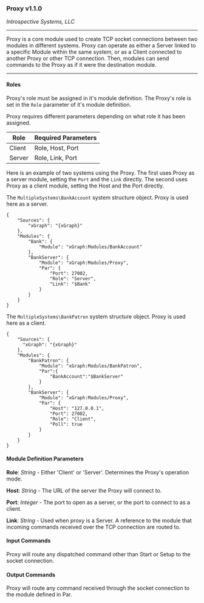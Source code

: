 ### Proxy v1.1.0

_Introspective Systems, LLC_

---
Proxy is a core module used to create TCP socket connections between two
modules in different systems. Proxy can operate as either a Server linked
to a specific Module within the same system, or as a Client connected to
another Proxy or other TCP connection. Then, modules can send commands
to the Proxy as if it were the destination module.

---

#### Roles
Proxy's role must be assigned in it's module definition. The Proxy's
role is set in the `Role` parameter of it's module definition.

Proxy requires different parameters depending on what role it has been
assigned.

Role | Required Parameters
--- | --- |
Client | Role, Host, Port
Server | Role, Link, Port

Here is an example of two systems using the Proxy. The first uses Proxy
as a server module, setting the `Port` and the `Link` directly. The second
uses Proxy as a client module, setting the Host and the Port directly.

The `MultipleSystems\BankAccount` system structure object. Proxy is used
here as a server.
```
{
    "Sources": {
        "xGraph": "{xGraph}"
    },
    "Modules": {
        "Bank": {
            "Module": "xGraph:Modules/BankAccount"
        },
        "BankServer": {
            "Module": "xGraph:Modules/Proxy",
            "Par": {
                "Port": 27002,
                "Role": "Server",
                "Link": "$Bank"
            }
        }
    }
}
```

The `MultipleSystems\BankPatron` system structure object. Proxy is used
here as a client.
```
{
	"Sources": {
      "xGraph": "{xGraph}"
    },
    "Modules": {
        "BankPatron": {
			"Module": "xGraph:Modules/BankPatron",
			"Par":{
				"BankAccount":"$BankServer"
			}
        },
        "BankServer": {
            "Module": "xGraph:Modules/Proxy",
            "Par": {
				"Host": "127.0.0.1",
				"Port": 27002,
				"Role": "Client",
				"Poll": true
            }
        }
    }
}
```
#### Module Definition Parameters

**Role**: _String_ - Either 'Client' or 'Server'. Determines the
                        Proxy's operation mode.

**Host**: _String_ - The URL of the server the Proxy will connect to.

**Port**: _Integer_ - The port to open as a server, or the port
                        to connect to as a client.

**Link**: _String_ - Used when proxy is a Server. A reference to the
                        module that incoming commands received over the
                        TCP connection are routed to.

#### Input Commands

Proxy will route any dispatched command other than Start or Setup to
the socket connection.

#### Output Commands

Proxy will route any command received through the socket connection to
the module defined in Par.
